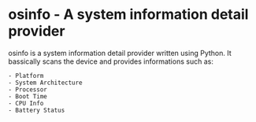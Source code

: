 # **osinfo** - A system information detail provider

osinfo is a system information detail provider written using Python. It bassically scans the device and provides informations such as:

    - Platform
    - System Architecture
    - Processor
    - Boot Time
    - CPU Info
    - Battery Status


